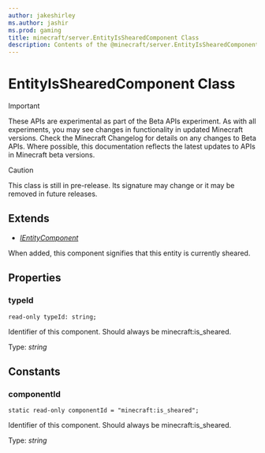 ```yaml
---
author: jakeshirley
ms.author: jashir
ms.prod: gaming
title: minecraft/server.EntityIsShearedComponent Class
description: Contents of the @minecraft/server.EntityIsShearedComponent class.
---
```

# EntityIsShearedComponent Class
>[!IMPORTANT]
>These APIs are experimental as part of the Beta APIs experiment. As with all experiments, you may see changes in functionality in updated Minecraft versions. Check the Minecraft Changelog for details on any changes to Beta APIs. Where possible, this documentation reflects the latest updates to APIs in Minecraft beta versions.

> [!CAUTION]
> This class is still in pre-release.  Its signature may change or it may be removed in future releases.

## Extends
- [*IEntityComponent*](IEntityComponent.md)

When added, this component signifies that this entity is currently sheared.

## Properties

### **typeId**
`read-only typeId: string;`

Identifier of this component. Should always be minecraft:is_sheared.

Type: *string*

## Constants

### **componentId**
`static read-only componentId = "minecraft:is_sheared";`

Identifier of this component. Should always be minecraft:is_sheared.

Type: *string*
